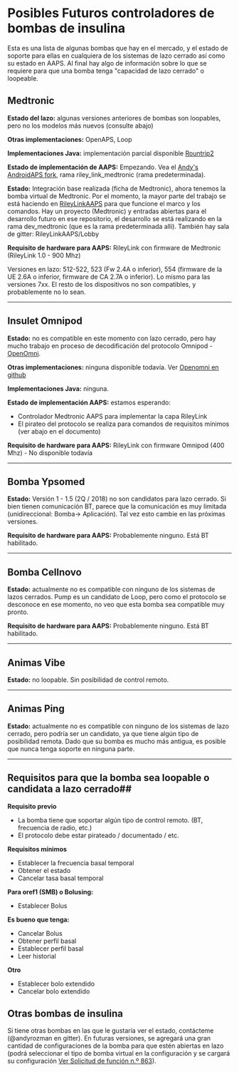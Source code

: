 # Posibles Futuros controladores de bombas de insulina

Esta es una lista de algunas bombas que hay en el mercado, y el estado de soporte para ellas en cualquiera de los sistemas de lazo cerrado así como su estado en AAPS. Al final hay algo de información sobre lo que se requiere para que una bomba tenga "capacidad de lazo cerrado" o loopeable.

## Medtronic

**Estado del lazo:** algunas versiones anteriores de bombas son loopables, pero no los modelos más nuevos (consulte abajo)

**Otras implementaciones:** OpenAPS, Loop

**Implementaciones Java:** implementación parcial disponible [Rountrip2](https://github.com/TC2013/Roundtrip2)

**Estado de implementación de AAPS:** Empezando. Vea el [Andy's AndroidAPS fork](https://github.com/andyrozman/AndroidAPS), rama riley_link_medtronic (rama predeterminada). 

**Estado:** Integración base realizada (ficha de Medtronic), ahora tenemos la bomba virtual de Medtronic. Por el momento, la mayor parte del trabajo se está haciendo en [RileyLinkAAPS](https://github.com/andyrozman/RileyLinkAAPS) para que funcione el marco y los comandos. Hay un proyecto (Medtronic) y entradas abiertas para el desarrollo futuro en ese repositorio, el desarrollo se está realizando en la rama dev_medtronic (que es la rama predeterminada allí). También hay sala de gitter: RileyLinkAAPS/Lobby

**Requisito de hardware para AAPS:** RileyLink con firmware de Medtronic (RileyLink 1.0 - 900 Mhz)

Versiones en lazo: 512-522, 523 (Fw 2.4A o inferior), 554 (firmware de la UE 2.6A o inferior, firmware de CA 2.7A o inferior). Lo mismo para las versiones 7xx. El resto de los dispositivos no son compatibles, y probablemente no lo sean.

***
## Insulet Omnipod

**Estado:** no es compatible en este momento con lazo cerrado, pero hay mucho trabajo en proceso de decodificación del protocolo Omnipod - [OpenOmni](http://www.openomni.org/).

**Otras implementaciones:** ninguna disponible todavía. Ver [Openomni en github](https://github.com/openaps/openomni)

**Implementaciones Java:** ninguna.

**Estado de implementación AAPS:** estamos esperando:

 * Controlador Medtronic AAPS para implementar la capa RileyLink
 * El pirateo del protocolo se realiza para comandos de requisitos mínimos (ver abajo en el documento)

**Requisito de hardware para AAPS:** RileyLink con firmware Omnipod (400 Mhz) - No disponible todavía
***

## Bomba Ypsomed

**Estado:** Versión 1 - 1.5 (2Q / 2018) no son candidatos para lazo cerrado. Si bien tienen comunicación BT, parece que la comunicación es muy limitada (unidireccional: Bomba-> Aplicación). Tal vez esto cambie en las próximas versiones.

**Requisito de hardware para AAPS:** Probablemente ninguno. Está BT habilitado.

***
## Bomba Cellnovo

**Estado:** actualmente no es compatible con ninguno de los sistemas de lazos cerrados. Pump es un candidato de Loop, pero como el protocolo se desconoce en ese momento, no veo que esta bomba sea compatible muy pronto.

**Requisito de hardware para AAPS:** Probablemente ninguno. Está BT habilitado.
***

## Animas Vibe

**Estado:** no loopable. Sin posibilidad de control remoto.

***
## Animas Ping

**Estado:** actualmente no es compatible con ninguno de los sistemas de lazo cerrado, pero podría ser un candidato, ya que tiene algún tipo de posibilidad remota. Dado que su bomba es mucho más antigua, es posible que nunca tenga soporte en ninguna parte.


***
## Requisitos para que la bomba sea loopable o candidata a lazo cerrado## 

**Requisito previo**

 * La bomba tiene que soportar algún tipo de control remoto. (BT, frecuencia de radio, etc.)
 * El protocolo debe estar pirateado / documentado / etc.

**Requisitos mínimos**

 * Establecer la frecuencia basal temporal
 * Obtener el estado
 * Cancelar tasa basal temporal

**Para oref1 (SMB) o Bolusing:**

 * Establecer Bolus

**Es bueno que tenga:**

* Cancelar Bolus
* Obtener perfil basal
* Establecer perfil basal
* Leer historial

**Otro**

 * Establecer bolo extendido
 * Cancelar bolo extendido

## Otras bombas de insulina

Si tiene otras bombas en las que le gustaría ver el estado, contácteme (@andyrozman en gitter). En futuras versiones, se agregará una gran cantidad de configuraciones de la bomba para que estén abiertas en lazo (podrá seleccionar el tipo de bomba virtual en la configuración y se cargará su configuración [ Ver Solicitud de función n.º 863](https://github.com/MilosKozak/AndroidAPS/issues/863)).

